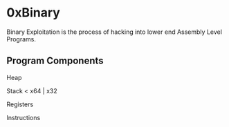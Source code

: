 # 0xBinary
Binary Exploitation is the process of hacking into lower end Assembly Level Programs.

## Program Components

Heap

Stack < x64 | x32

Registers

Instructions
